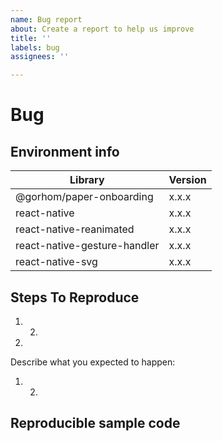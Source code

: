 ```yaml
---
name: Bug report
about: Create a report to help us improve
title: ''
labels: bug
assignees: ''

---
```


# Bug

<!--
  Please provide a clear and concise description of what the bug is.
  Include screenshots or gifs if needed.
  Please test using the latest release of the library, as maybe your bug has been already fixed.
  If the library has multiple install methods, describe installation method (e.g., pod, not pod, with jetifier etc).

  **Please note that issues that do not follow the template may be closed.**
-->

## Environment info

<!--
  Please provide the version of the libraries below.
-->

| Library                      | Version |
| ---------------------------- | ------- |
| @gorhom/paper-onboarding     | x.x.x   |
| react-native                 | x.x.x   |
| react-native-reanimated      | x.x.x   |
| react-native-gesture-handler | x.x.x   |
| react-native-svg             | x.x.x   |

## Steps To Reproduce

<!--
- You must provide a clear list of steps and code to reproduce the problem.
- Keep the code reproducing the bug as simple as possible, with the minimum amount of code required to reproduce the issue. See https://stackoverflow.com/help/mcve.
- Either re-create the bug using the repository's example app or link to a GitHub repository with code that reproduces the bug.
- Explain the steps we need to take to reproduce the issue:
-->

1. 2.

3.

Describe what you expected to happen:

1. 2.

## Reproducible sample code

<!--
 Please add minimal runnable repro as explained above so that the bug can be tested in isolation.
-->

